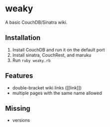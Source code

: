 # weaky

A basic CouchDB/Sinatra wiki.

## Installation

1. Install CouchDB and run it on the default port
2. Install sinatra, CouchRest, and maruku
3. Run `ruby weaky.rb`

## Features

- double-bracket wiki links (\[\[link\]\])
- multiple pages with the same name allowed

## Missing

- versions
